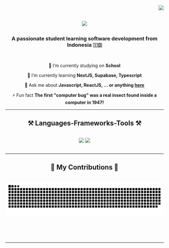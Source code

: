 <img align="right" src="https://visitor-badge.laobi.icu/badge?page_id=salesp07.salesp07" />

<h1 align="center">
    <img src="https://readme-typing-svg.herokuapp.com/?font=Righteous&size=35&center=true&vCenter=true&width=500&height=70&duration=4000&lines=Hi+There!+👋;+I'm+Ziedann+;" />
</h1>

<h3 align="center">A passionate student learning software development from Indonesia 🇮🇩</h3>

<br/>

<div align="center">
 
 🔭 I’m currently studying on **School**
 
 🌱 I’m currently learning **NextJS, Supabase, Typescript**

💬 Ask me about **Javascript, ReactJS, ... or anything [here](https://github.com/ziedann?tab=repositories)**

⚡ Fun fact **The first "computer bug" was a real insect found inside a computer in 1947!**

 </div>

 <hr/>
 
<h2 align="center">⚒️ Languages-Frameworks-Tools ⚒️</h2>
<br/>
<div align="center">
    <img src="https://skillicons.dev/icons?i=html,css,tailwind,javascript,react," />
    <img src="https://skillicons.dev/icons?i=typescript,git,nodejs,nextjs,figma" /><br>
</div>

<br/>
<hr/>

<div align="center">
  <h2>🐍 My Contributions 🐍</h2>
  <br>
  <img alt="snake eating my contributions" src="https://raw.githubusercontent.com/salesp07/salesp07/output/github-contribution-grid-snake.svg" />
  
  <br/><br/><br/>
</div>

<hr/>

<br/>
